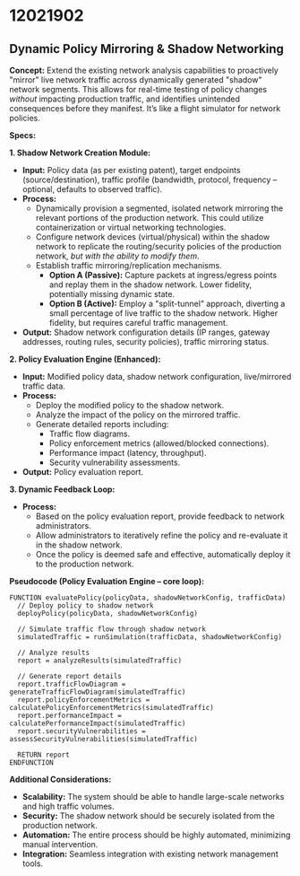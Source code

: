 # 12021902

## Dynamic Policy Mirroring & Shadow Networking

**Concept:** Extend the existing network analysis capabilities to proactively "mirror" live network traffic across dynamically generated "shadow" network segments. This allows for real-time testing of policy changes *without* impacting production traffic, and identifies unintended consequences before they manifest. It’s like a flight simulator for network policies.

**Specs:**

**1. Shadow Network Creation Module:**

*   **Input:** Policy data (as per existing patent), target endpoints (source/destination), traffic profile (bandwidth, protocol, frequency – optional, defaults to observed traffic).
*   **Process:**
    *   Dynamically provision a segmented, isolated network mirroring the relevant portions of the production network. This could utilize containerization or virtual networking technologies.
    *   Configure network devices (virtual/physical) within the shadow network to replicate the routing/security policies of the production network, *but with the ability to modify them*.
    *   Establish traffic mirroring/replication mechanisms.
        *   **Option A (Passive):** Capture packets at ingress/egress points and replay them in the shadow network. Lower fidelity, potentially missing dynamic state.
        *   **Option B (Active):** Employ a "split-tunnel" approach, diverting a small percentage of live traffic to the shadow network. Higher fidelity, but requires careful traffic management.
*   **Output:** Shadow network configuration details (IP ranges, gateway addresses, routing rules, security policies), traffic mirroring status.

**2. Policy Evaluation Engine (Enhanced):**

*   **Input:** Modified policy data, shadow network configuration, live/mirrored traffic data.
*   **Process:**
    *   Deploy the modified policy to the shadow network.
    *   Analyze the impact of the policy on the mirrored traffic.
    *   Generate detailed reports including:
        *   Traffic flow diagrams.
        *   Policy enforcement metrics (allowed/blocked connections).
        *   Performance impact (latency, throughput).
        *   Security vulnerability assessments.
*   **Output:** Policy evaluation report.

**3. Dynamic Feedback Loop:**

*   **Process:**
    *   Based on the policy evaluation report, provide feedback to network administrators.
    *   Allow administrators to iteratively refine the policy and re-evaluate it in the shadow network.
    *   Once the policy is deemed safe and effective, automatically deploy it to the production network.

**Pseudocode (Policy Evaluation Engine – core loop):**

```
FUNCTION evaluatePolicy(policyData, shadowNetworkConfig, trafficData)
  // Deploy policy to shadow network
  deployPolicy(policyData, shadowNetworkConfig)

  // Simulate traffic flow through shadow network
  simulatedTraffic = runSimulation(trafficData, shadowNetworkConfig)

  // Analyze results
  report = analyzeResults(simulatedTraffic)

  // Generate report details
  report.trafficFlowDiagram = generateTrafficFlowDiagram(simulatedTraffic)
  report.policyEnforcementMetrics = calculatePolicyEnforcementMetrics(simulatedTraffic)
  report.performanceImpact = calculatePerformanceImpact(simulatedTraffic)
  report.securityVulnerabilities = assessSecurityVulnerabilities(simulatedTraffic)

  RETURN report
ENDFUNCTION
```

**Additional Considerations:**

*   **Scalability:** The system should be able to handle large-scale networks and high traffic volumes.
*   **Security:** The shadow network should be securely isolated from the production network.
*   **Automation:** The entire process should be highly automated, minimizing manual intervention.
*   **Integration:** Seamless integration with existing network management tools.